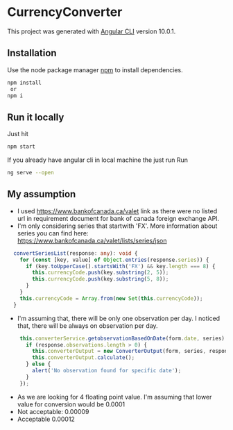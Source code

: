 # CurrencyConverter

This project was generated with [Angular CLI](https://github.com/angular/angular-cli) version 10.0.1.

## Installation

Use the node package manager [npm](https://www.npmjs.com/) to install dependencies.

```bash
npm install
 or 
npm i
```

## Run it locally
Just hit
```bash
npm start
```
If you already have angular cli in local machine the just run
Run 
```bash
ng serve --open
```

## My assumption
 -   I used https://www.bankofcanada.ca/valet link as there were no listed url in requirement document for bank of canada foreign exchange API.
 - I'm only considering series that startwith 'FX'. More information about series you can find here: https://www.bankofcanada.ca/valet/lists/series/json
```typescript
  convertSeriesList(response: any): void {
    for (const [key, value] of Object.entries(response.series)) {
      if (key.toUpperCase().startsWith('FX') && key.length === 8) {
        this.currencyCode.push(key.substring(2, 5));
        this.currencyCode.push(key.substring(5, 8));
      }
    }
    this.currencyCode = Array.from(new Set(this.currencyCode));
  }
```
 - I'm assuming that, there will be only one observation per day. I noticed that, there will be always on observation per day.

```typescript
    this.converterService.getobservationBasedOnDate(form.date, series).subscribe(response => {
      if (response.observations.length > 0) {
        this.converterOutput = new ConverterOutput(form, series, response.observations[0][series].v);
        this.converterOutput.calculate();
      } else {
        alert('No observation found for specific date');
      }
    });
```
 - As we are looking for 4 floating point value. I'm assuming that lower value for conversion would be 0.0001
 - Not acceptable: 0.00009
 - Acceptable 0.00012



